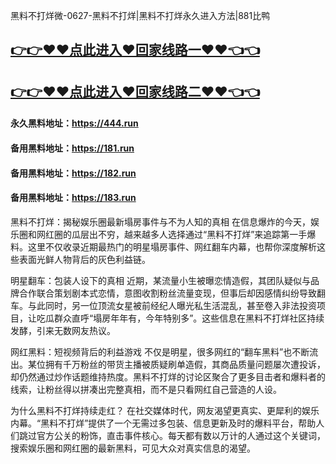 黑料不打烊微-0627-黑料不打烊|黑料不打烊永久进入方法|881比鸭

## [👉👉♥♥点此进入♥回家线路一♥♥👈👈](https://unpkg.com/182run/index.html)
## [👉👉♥♥点此进入♥回家线路二♥♥👈👈](https://unpkg.com/182-1run/index.html)

#### 永久黑料地址：https://444.run
#### 备用黑料地址：https://181.run
#### 备用黑料地址：https://182.run
#### 备用黑料地址：https://183.run

黑料不打烊：揭秘娱乐圈最新塌房事件与不为人知的真相
在信息爆炸的今天，娱乐圈和网红圈的瓜层出不穷，越来越多人选择通过“黑料不打烊”来追踪第一手爆料。这里不仅收录近期最热门的明星塌房事件、网红翻车内幕，也帮你深度解析这些表面光鲜人物背后的灰色利益链。

明星翻车：包装人设下的真相
近期，某流量小生被曝恋情造假，其团队疑似与品牌合作联合策划剧本式恋情，意图收割粉丝流量变现，但事后却因感情纠纷导致翻车。与此同时，另一位顶流女星被前经纪人曝光私生活混乱，甚至卷入非法投资项目，让吃瓜群众直呼“塌房年年有，今年特别多”。这些信息在黑料不打烊社区持续发酵，引来无数网友热议。

网红黑料：短视频背后的利益游戏
不仅是明星，很多网红的“翻车黑料”也不断流出。某位拥有千万粉丝的带货主播被质疑刷单造假，其商品质量问题屡次遭投诉，却仍然通过炒作话题维持热度。黑料不打烊的讨论区聚合了更多目击者和爆料者的线索，让粉丝得以拼凑出完整真相，而不是只看网红自己营造的人设。

为什么黑料不打烊持续走红？
在社交媒体时代，网友渴望更真实、更犀利的娱乐内幕。“黑料不打烊”提供了一个无需过多包装、信息更新及时的爆料平台，帮助人们跳过官方公关的粉饰，直击事件核心。每天都有数以万计的人通过这个关键词，搜索娱乐圈和网红圈的最新黑料，可见大众对真实信息的渴望。
